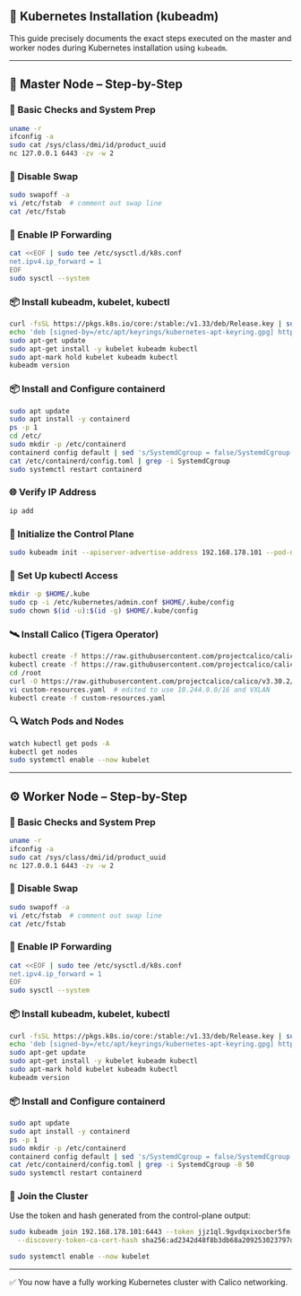 ## 🚀 Kubernetes Installation (kubeadm)

This guide precisely documents the exact steps executed on the master and worker nodes during Kubernetes installation using `kubeadm`.

---

## 🧠 Master Node – Step-by-Step

### 🔧 Basic Checks and System Prep
```bash
uname -r
ifconfig -a
sudo cat /sys/class/dmi/id/product_uuid
nc 127.0.0.1 6443 -zv -w 2
```

### 🔐 Disable Swap
```bash
sudo swapoff -a
vi /etc/fstab  # comment out swap line
cat /etc/fstab
```

### 🧮 Enable IP Forwarding
```bash
cat <<EOF | sudo tee /etc/sysctl.d/k8s.conf
net.ipv4.ip_forward = 1
EOF
sudo sysctl --system
```

### 📦 Install kubeadm, kubelet, kubectl
```bash
curl -fsSL https://pkgs.k8s.io/core:/stable:/v1.33/deb/Release.key | sudo gpg --dearmor -o /etc/apt/keyrings/kubernetes-apt-keyring.gpg
echo 'deb [signed-by=/etc/apt/keyrings/kubernetes-apt-keyring.gpg] https://pkgs.k8s.io/core:/stable:/v1.33/deb/ /' | sudo tee /etc/apt/sources.list.d/kubernetes.list
sudo apt-get update
sudo apt-get install -y kubelet kubeadm kubectl
sudo apt-mark hold kubelet kubeadm kubectl
kubeadm version
```

### 📦 Install and Configure containerd
```bash
sudo apt update
sudo apt install -y containerd
ps -p 1
cd /etc/
sudo mkdir -p /etc/containerd
containerd config default | sed 's/SystemdCgroup = false/SystemdCgroup = true/' | sudo tee /etc/containerd/config.toml
cat /etc/containerd/config.toml | grep -i SystemdCgroup
sudo systemctl restart containerd
```

### 🌐 Verify IP Address
```bash
ip add
```

### 🧪 Initialize the Control Plane
```bash
sudo kubeadm init --apiserver-advertise-address 192.168.178.101 --pod-network-cidr "10.244.0.0/16" --upload-certs
```

### 📁 Set Up kubectl Access
```bash
mkdir -p $HOME/.kube
sudo cp -i /etc/kubernetes/admin.conf $HOME/.kube/config
sudo chown $(id -u):$(id -g) $HOME/.kube/config
```

### 🛰 Install Calico (Tigera Operator)
```bash
kubectl create -f https://raw.githubusercontent.com/projectcalico/calico/v3.30.2/manifests/operator-crds.yaml
kubectl create -f https://raw.githubusercontent.com/projectcalico/calico/v3.30.2/manifests/tigera-operator.yaml
cd /root
curl -O https://raw.githubusercontent.com/projectcalico/calico/v3.30.2/manifests/custom-resources.yaml
vi custom-resources.yaml  # edited to use 10.244.0.0/16 and VXLAN
kubectl create -f custom-resources.yaml
```

### 🔍 Watch Pods and Nodes
```bash
watch kubectl get pods -A
kubectl get nodes
sudo systemctl enable --now kubelet
```

---

## ⚙️ Worker Node – Step-by-Step

### 🔧 Basic Checks and System Prep
```bash
uname -r
ifconfig -a
sudo cat /sys/class/dmi/id/product_uuid
nc 127.0.0.1 6443 -zv -w 2
```

### 🔐 Disable Swap
```bash
sudo swapoff -a
vi /etc/fstab  # comment out swap line
cat /etc/fstab
```

### 🧮 Enable IP Forwarding
```bash
cat <<EOF | sudo tee /etc/sysctl.d/k8s.conf
net.ipv4.ip_forward = 1
EOF
sudo sysctl --system
```

### 📦 Install kubeadm, kubelet, kubectl
```bash
curl -fsSL https://pkgs.k8s.io/core:/stable:/v1.33/deb/Release.key | sudo gpg --dearmor -o /etc/apt/keyrings/kubernetes-apt-keyring.gpg
echo 'deb [signed-by=/etc/apt/keyrings/kubernetes-apt-keyring.gpg] https://pkgs.k8s.io/core:/stable:/v1.33/deb/ /' | sudo tee /etc/apt/sources.list.d/kubernetes.list
sudo apt-get update
sudo apt-get install -y kubelet kubeadm kubectl
sudo apt-mark hold kubelet kubeadm kubectl
kubeadm version
```

### 📦 Install and Configure containerd
```bash
sudo apt update
sudo apt install -y containerd
ps -p 1
sudo mkdir -p /etc/containerd
containerd config default | sed 's/SystemdCgroup = false/SystemdCgroup = true/' | sudo tee /etc/containerd/config.toml
cat /etc/containerd/config.toml | grep -i SystemdCgroup -B 50
sudo systemctl restart containerd
```

### 🔗 Join the Cluster
Use the token and hash generated from the control-plane output:
```bash
sudo kubeadm join 192.168.178.101:6443 --token jjz1ql.9gvdqxixocber5fm \
  --discovery-token-ca-cert-hash sha256:ad2342d48f8b3db68a209253023797d625355d7ab8537dbe220ea94092f2526c
```

```bash
sudo systemctl enable --now kubelet
```

---

✅ You now have a fully working Kubernetes cluster with Calico networking.
